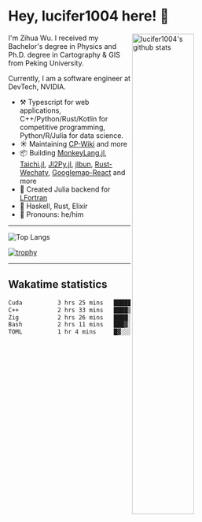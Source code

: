 # Hey, lucifer1004 here! :wave:

<img width="50%" align="right" alt="lucifer1004's github stats" src="https://github-readme-stats.vercel.app/api?username=lucifer1004&show_icons=true">

I'm Zihua Wu. I received my Bachelor's degree in Physics and Ph.D. degree in Cartography & GIS from Peking University.

Currently, I am a software engineer at DevTech, NVIDIA.

- :hammer_and_pick: Typescript for web applications, C++/Python/Rust/Kotlin for competitive programming, Python/R/Julia for data science.
- :sunny: Maintaining [CP-Wiki](https://cp-wiki.vercel.app) and more 
- :package: Building [MonkeyLang.jl](https://github.com/lucifer1004/MonkeyLang.jl), [Taichi.jl](https://github.com/lucifer1004/Taichi.jl), [Jl2Py.jl](https://github.com/lucifer1004/Jl2Py.jl), [jlbun](https://github.com/lucifer1004/jlbun), [Rust-Wechaty](https://github.com/wechaty/rust-wechaty), [Googlemap-React](https://github.com/googlemap-react/googlemap-react) and more
- :sparkler: Created Julia backend for [LFortran](https://github.com/lfortran/lfortran)
- :seedling: Haskell, Rust, Elixir
- :man: Pronouns: he/him

---

![Top Langs](https://github-readme-stats.vercel.app/api/top-langs/?username=lucifer1004&layout=compact)

[![trophy](https://github-profile-trophy.vercel.app/?username=ryo-ma)](https://github.com/ryo-ma/github-profile-trophy)

---

## Wakatime statistics

<!--START_SECTION:waka-->

```txt
Cuda          3 hrs 25 mins   █████▓░░░░░░░░░░░░░░░░░░░   22.93 %
C++           2 hrs 33 mins   ████▒░░░░░░░░░░░░░░░░░░░░   17.08 %
Zig           2 hrs 26 mins   ████░░░░░░░░░░░░░░░░░░░░░   16.39 %
Bash          2 hrs 11 mins   ███▓░░░░░░░░░░░░░░░░░░░░░   14.65 %
TOML          1 hr 4 mins     █▓░░░░░░░░░░░░░░░░░░░░░░░   07.18 %
```

<!--END_SECTION:waka-->
